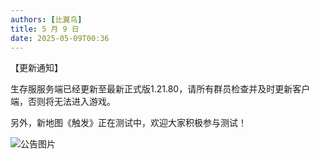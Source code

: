 ```yaml
---
authors: [比翼鸟]
title: 5 月 9 日
date: 2025-05-09T00:36
---
```


【更新通知】

生存服服务端已经更新至最新正式版1.21.80，请所有群员检查并及时更新客户端，否则将无法进入游戏。

另外，新地图《触发》正在测试中，欢迎大家积极参与测试！

![公告图片](/anno/25050901.jpg)
